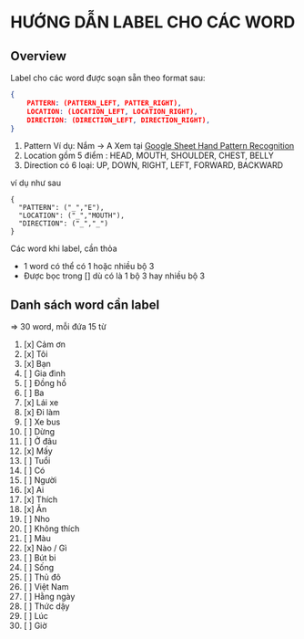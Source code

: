 # HƯỚNG DẪN LABEL CHO CÁC WORD

## Overview

Label cho các word được soạn sẵn theo format sau:

```json
{
    PATTERN: (PATTERN_LEFT, PATTER_RIGHT),
    LOCATION: (LOCATION_LEFT, LOCATION_RIGHT),
    DIRECTION: (DIRECTION_LEFT, DIRECTION_RIGHT),
}
```

1. Pattern
   Ví dụ: Nắm -> A
   Xem tại [Google Sheet Hand Pattern Recognition](https://docs.google.com/spreadsheets/d/1wobS-_RUlKgN6tjd2wrLGVjX33iymA9AYrqemFEQlEI/edit?usp=sharing)
2. Location gồm 5 điểm : HEAD, MOUTH, SHOULDER, CHEST, BELLY
3. Direction có 6 loại: UP, DOWN, RIGHT, LEFT, FORWARD, BACKWARD

ví dụ như sau

```
{
  "PATTERN": ("_","E"),
  "LOCATION": ("_","MOUTH"),
  "DIRECTION": ("_","_")
}
```

Các word khi label, cần thỏa

- 1 word có thể có 1 hoặc nhiều bộ 3
- Được bọc trong [] dù có là 1 bộ 3 hay nhiều bộ 3

## Danh sách word cần label

=> 30 word, mỗi đứa 15 từ

1. [x] Cảm ơn
1. [x] Tôi
1. [x] Bạn
1. [ ] Gia đình
1. [ ] Đồng hồ
1. [ ] Ba
1. [x] Lái xe
1. [x] Đi làm
1. [ ] Xe bus
1. [ ] Dừng
1. [ ] Ở đâu
1. [x] Mấy
1. [ ] Tuổi
1. [ ] Có
1. [ ] Người
1. [x] Ai
1. [x] Thích
1. [x] Ăn
1. [ ] Nho
1. [ ] Không thích
1. [ ] Màu
1. [x] Nào / Gì
1. [ ] Bút bi
1. [ ] Sống
1. [ ] Thủ đô
1. [ ] Việt Nam
1. [ ] Hằng ngày
1. [ ] Thức dậy
1. [ ] Lúc
1. [ ] Giờ
